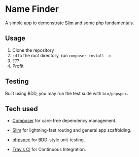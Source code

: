 # Name Finder

A simple app to demonstrate [Slim] and some php fundamentals.

## Usage

1. Clone the repository
2. `cd` to the root directory, run `composer install -o`
3. ???
4. Profit

## Testing

Built using BDD, you may run the test suite with `bin/phpspec`.

## Tech used

- [Composer] for care-free dependency management.

- [Slim] for lightning-fast routing and general app scaffolding.

- [phpspec] for BDD-style unit-testing.

- [Travis CI] for Continuous Integration.

[Slim]: http://www.slimframework.com/ "A micro framework for PHP"
[Composer]: https://getcomposer.org/ "Dependency Manager for PHP"
[phpspec]: http://www.phpspec.net/en/stable/ "A php toolset to drive emergent design by specification"
[Travis CI]: https://travis-ci.org/ "Test and Deploy with Confidence"